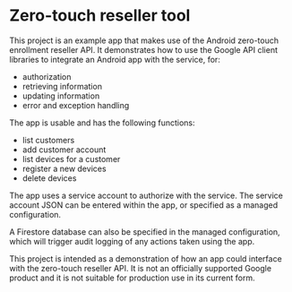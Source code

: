 # Zero-touch reseller tool

This project is an example app that makes use of the Android zero-touch
enrollment reseller API. It demonstrates how to use the Google API client
libraries to integrate an Android app with the service, for:
* authorization
* retrieving information
* updating information
* error and exception handling

The app is usable and has the following functions:
* list customers
* add customer account
* list devices for a customer
* register a new devices
* delete devices

The app uses a service account to authorize with the service. The service
account JSON can be entered within the app, or specified as a managed
configuration.

A Firestore database can also be specified in the managed configuration, which
will trigger audit logging of any actions taken using the app.

This project is intended as a demonstration of how an app could interface with
the zero-touch reseller API. It is not an officially supported Google product
and it is not suitable for production use in its current form.
